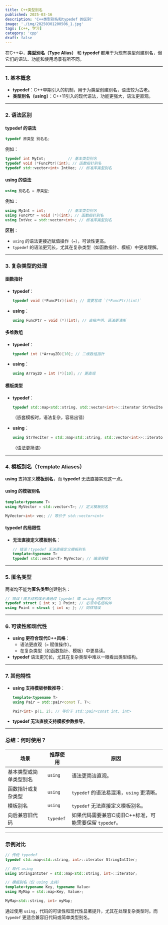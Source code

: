 ```yaml
---
title: C++类型别名
published: 2025-03-16
description: 'C++类型别名和typedef 的区别'
image: './img/20250301200506_1.jpg'
tags: [c++, 学习]
category: 'cpp'
draft: false 
---
```



在C++中，**类型别名（Type Alias）** 和 **typedef** 都用于为现有类型创建别名，但它们的语法、功能和使用场景有所不同。

---

### **1. 基本概念**
- **typedef**：C++早期引入的机制，用于为类型创建别名，语法较为古老。
- **类型别名（using）**：C++11引入的现代语法，功能更强大，语法更直观。

---

### **2. 语法区别**
#### **typedef 的语法**
```cpp
typedef 原类型 别名名;
```
例如：
```cpp
typedef int MyInt;          // 基本类型别名
typedef void (*FuncPtr)(int); // 函数指针别名
typedef std::vector<int> IntVec; // 标准库类型别名
```

#### **using 的语法**
```cpp
using 别名名 = 原类型;
```
例如：
```cpp
using MyInt = int;          // 基本类型别名
using FuncPtr = void (*)(int); // 函数指针别名
using IntVec = std::vector<int>; // 标准库类型别名
```

**区别**：
- `using` 的语法更接近赋值操作（`=`），可读性更高。
- `typedef` 的语法更冗长，尤其在复杂类型（如函数指针、模板）中更难理解。

---

### **3. 复杂类型的处理**
#### **函数指针**
- **typedef**：
  ```cpp
  typedef void (*FuncPtr)(int); // 需要写成 `(*FuncPtr)(int)`
  ```
- **using**：
  ```cpp
  using FuncPtr = void (*)(int); // 直接声明，语法更清晰
  ```

#### **多维数组**
- **typedef**：
  ```cpp
  typedef int (*Array2D)[10]; // 二维数组指针
  ```
- **using**：
  ```cpp
  using Array2D = int (*)[10]; // 更直观
  ```

#### **模板类型**
- **typedef**：
  ```cpp
  typedef std::map<std::string, std::vector<int>>::iterator StrVecIter;
  ```
  （嵌套模板时，语法复杂，容易出错）

- **using**：
  ```cpp
  using StrVecIter = std::map<std::string, std::vector<int>>::iterator;
  ```
  （语法更简洁）

---

### **4. 模板别名（Template Aliases）**
**using** 支持定义**模板别名**，而 **typedef** 无法直接实现这一点。

#### **using 的模板别名**
```cpp
template<typename T>
using MyVector = std::vector<T>; // 定义模板别名

MyVector<int> vec; // 等价于 std::vector<int>
```

#### **typedef 的局限性**
- **无法直接定义模板别名**：
  ```cpp
  // 错误！typedef 无法直接定义模板别名
  template<typename T>
  typedef std::vector<T> MyVector; // 编译报错
  ```

---

### **5. 匿名类型**
两者均不能为**匿名类型**创建别名：
```cpp
// 错误！匿名结构体无法通过 typedef 或 using 创建别名
typedef struct { int x; } Point; // 必须命名结构体
using Point = struct { int x; }; // 同样错误
```

---

### **6. 可读性和现代性**
- **using 更符合现代C++风格**：
  - 语法更直观（`=` 赋值操作）。
  - 在复杂类型（如函数指针、模板）中更易读。
- **typedef** 语法更冗长，尤其在复杂类型中难以一眼看出类型结构。

---

### **7. 其他特性**
- **using 支持模板参数推导**：
  ```cpp
  template<typename T>
  using Pair = std::pair<const T, T>;

  Pair<int> p(1, 2); // 等价于 std::pair<const int, int>
  ```
- **typedef 无法直接支持模板参数推导**。

---

### **总结：何时使用？**
| **场景**               | **推荐使用** | **原因**                                               |
| ---------------------- | ------------ | ------------------------------------------------------ |
| 基本类型或简单类型别名 | `using`      | 语法更简洁直观。                                       |
| 函数指针或复杂类型     | `using`      | `typedef` 的语法易混淆，`using` 更清晰。               |
| 模板别名               | `using`      | `typedef` 无法直接定义模板别名。                       |
| 向后兼容旧代码         | `typedef`    | 如果代码需要兼容C或旧C++标准，可能需要保留 `typedef`。 |

---

### **示例对比**
```cpp
// 传统 typedef
typedef std::map<std::string, int>::iterator StringIntIter;

// 现代 using
using StringIntIter = std::map<std::string, int>::iterator;

// 模板别名（仅 using 支持）
template<typename Key, typename Value>
using MyMap = std::map<Key, Value>;

MyMap<std::string, int> myMap;
```

通过使用 `using`，代码的可读性和现代性显著提升，尤其在处理复杂类型时。而 `typedef` 更适合兼容旧代码或简单类型别名。